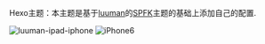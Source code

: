   Hexo主题：本主题是基于[luuman](https://github.com/luuman)的[SPFK](https://github.com/luuman/hexo-theme-spfk)主题的基础上添加自己的配置.
	

![luuman-ipad-iphone](https://raw.githubusercontent.com/luuman/luuman.github.io/master/resoures/luuman-ipad-iphone.jpg)
![iPhone6](https://raw.githubusercontent.com/luuman/luuman.github.io/master/resoures/iPhone6-mockup.jpg)

